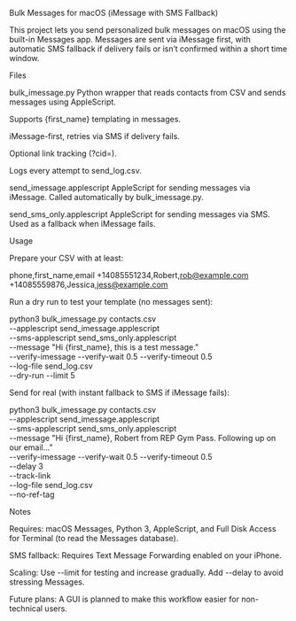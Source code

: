 Bulk Messages for macOS (iMessage with SMS Fallback)

This project lets you send personalized bulk messages on macOS using the built-in Messages app. Messages are sent via iMessage first, with automatic SMS fallback if delivery fails or isn’t confirmed within a short time window.

Files

bulk_imessage.py
Python wrapper that reads contacts from CSV and sends messages using AppleScript.

Supports {first_name} templating in messages.

iMessage-first, retries via SMS if delivery fails.

Optional link tracking (?cid=<digits>).

Logs every attempt to send_log.csv.

send_imessage.applescript
AppleScript for sending messages via iMessage. Called automatically by bulk_imessage.py.

send_sms_only.applescript
AppleScript for sending messages via SMS. Used as a fallback when iMessage fails.

Usage

Prepare your CSV with at least:

phone,first_name,email
+14085551234,Robert,rob@example.com
+14085559876,Jessica,jess@example.com


Run a dry run to test your template (no messages sent):

python3 bulk_imessage.py contacts.csv \
  --applescript send_imessage.applescript \
  --sms-applescript send_sms_only.applescript \
  --message "Hi {first_name}, this is a test message." \
  --verify-imessage --verify-wait 0.5 --verify-timeout 0.5 \
  --log-file send_log.csv \
  --dry-run --limit 5


Send for real (with instant fallback to SMS if iMessage fails):

python3 bulk_imessage.py contacts.csv \
  --applescript send_imessage.applescript \
  --sms-applescript send_sms_only.applescript \
  --message "Hi {first_name}, Robert from REP Gym Pass. Following up on our email..." \
  --verify-imessage --verify-wait 0.5 --verify-timeout 0.5 \
  --delay 3 \
  --track-link \
  --log-file send_log.csv \
  --no-ref-tag

Notes

Requires: macOS Messages, Python 3, AppleScript, and Full Disk Access for Terminal (to read the Messages database).

SMS fallback: Requires Text Message Forwarding enabled on your iPhone.

Scaling: Use --limit for testing and increase gradually. Add --delay to avoid stressing Messages.

Future plans: A GUI is planned to make this workflow easier for non-technical users.
